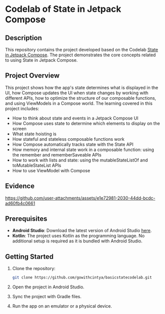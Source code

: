 # Codelab of State in Jetpack Compose

## Description

This repository contains the project developed based on the
Codelab [State in Jetpack Compose](https://developer.android.com/codelabs/jetpack-compose-state#0).
The project demonstrates the core concepts related to using State in Jetpack Compose.

## Project Overview

This project shows how the app's state determines what is displayed in the UI, how Compose updates
the UI when state changes by working with different APIs, how to optimize the structure of our
composable functions, and using ViewModels in a Compose world. The learning covered in this project
includes:

- How to think about state and events in a Jetpack Compose UI
- How Compose uses state to determine which elements to display on the screen
- What state hoisting is
- How stateful and stateless composable functions work
- How Compose automatically tracks state with the State<T> API
- How memory and internal state work in a composable function: using the remember and
  rememberSaveable APIs
- How to work with lists and state: using the mutableStateListOf and toMutableStateList APIs
- How to use ViewModel with Compose

## Evidence

https://github.com/user-attachments/assets/e1e72981-2030-44dd-bcdc-ad60fb4c0661

## Prerequisites

- **Android Studio**: Download the latest version of Android
  Studio [here](https://developer.android.com/studio).
- **Kotlin**: The project uses Kotlin as the programming language. No additional setup is required
  as it is bundled with Android Studio.

## Getting Started

1. Clone the repository:
   ```bash
   git clone https://github.com/gowithcintya/basicstatecodelab.git

2. Open the project in Android Studio.

3. Sync the project with Gradle files.

4. Run the app on an emulator or a physical device.
